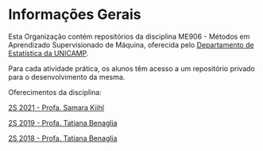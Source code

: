 # Informações Gerais

Esta Organização contém repositórios da disciplina ME906 - Métodos em Aprendizado Supervisionado de Máquina, oferecida pelo [Departamento de Estatística da UNICAMP](https://ime.unicamp.br/departamentos/estatistica/apresentacao).

Para cada atividade prática, os alunos têm acesso a um repositório privado para o desenvolvimento da mesma.

Oferecimentos da disciplina:

[2S 2021 - Profa. Samara Kiihl](https://www.dac.unicamp.br/portal/caderno-de-horarios/2021/2/S/G/IMECC/ME906)

[2S 2019 - Profa. Tatiana Benaglia](https://www.dac.unicamp.br/portal/caderno-de-horarios/2019/2/S/G/IMECC/ME906)

[2S 2018 - Profa. Tatiana Benaglia](https://www.dac.unicamp.br/portal/caderno-de-horarios/2018/2/S/G/IMECC/ME906)
